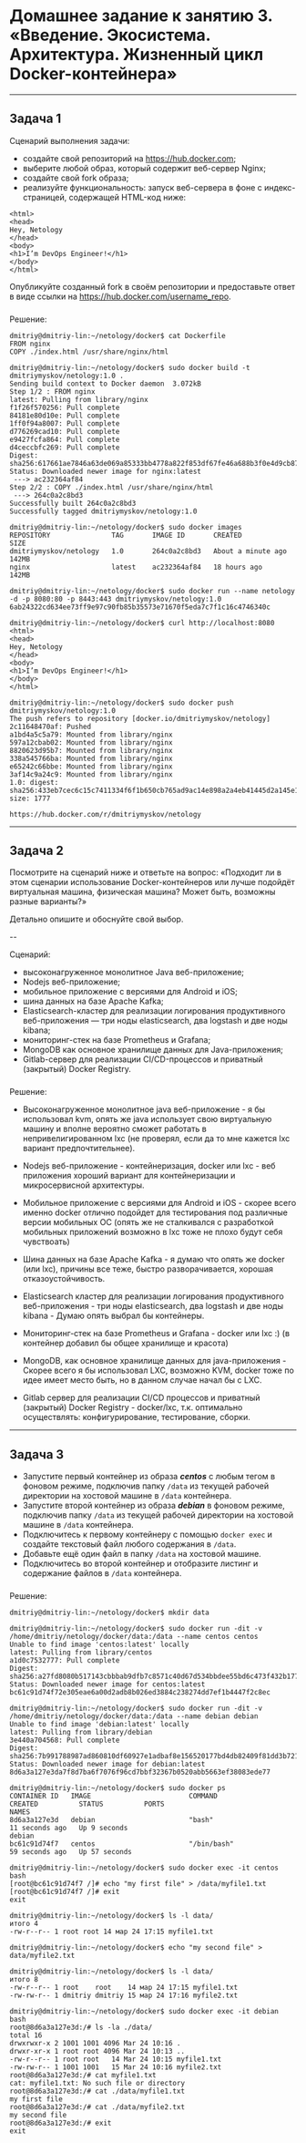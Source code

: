 # Домашнее задание к занятию 3. «Введение. Экосистема. Архитектура. Жизненный цикл Docker-контейнера»

***
## Задача 1

Сценарий выполнения задачи:

- создайте свой репозиторий на https://hub.docker.com;
- выберите любой образ, который содержит веб-сервер Nginx;
- создайте свой fork образа;
- реализуйте функциональность:
запуск веб-сервера в фоне с индекс-страницей, содержащей HTML-код ниже:
```
<html>
<head>
Hey, Netology
</head>
<body>
<h1>I’m DevOps Engineer!</h1>
</body>
</html>
```

Опубликуйте созданный fork в своём репозитории и предоставьте ответ в виде ссылки на https://hub.docker.com/username_repo.

###

Решение:

```shell
dmitriy@dmitriy-lin:~/netology/docker$ cat Dockerfile
FROM nginx
COPY ./index.html /usr/share/nginx/html
```

```shell
dmitriy@dmitriy-lin:~/netology/docker$ sudo docker build -t dmitriymyskov/netology:1.0 .
Sending build context to Docker daemon  3.072kB
Step 1/2 : FROM nginx
latest: Pulling from library/nginx
f1f26f570256: Pull complete 
84181e80d10e: Pull complete 
1ff0f94a8007: Pull complete 
d776269cad10: Pull complete 
e9427fcfa864: Pull complete 
d4ceccbfc269: Pull complete 
Digest: sha256:617661ae7846a63de069a85333bb4778a822f853df67fe46a688b3f0e4d9cb87
Status: Downloaded newer image for nginx:latest
 ---> ac232364af84
Step 2/2 : COPY ./index.html /usr/share/nginx/html
 ---> 264c0a2c8bd3
Successfully built 264c0a2c8bd3
Successfully tagged dmitriymyskov/netology:1.0

dmitriy@dmitriy-lin:~/netology/docker$ sudo docker images
REPOSITORY               TAG       IMAGE ID       CREATED              SIZE
dmitriymyskov/netology   1.0       264c0a2c8bd3   About a minute ago   142MB
nginx                    latest    ac232364af84   18 hours ago         142MB

dmitriy@dmitriy-lin:~/netology/docker$ sudo docker run --name netology -d -p 8080:80 -p 8443:443 dmitriymyskov/netology:1.0
6ab24322cd634ee73ff9e97c90fb85b35573e71670f5eda7c7f1c16c4746340c

dmitriy@dmitriy-lin:~/netology/docker$ curl http://localhost:8080
<html>
<head>
Hey, Netology
</head>
<body>
<h1>I’m DevOps Engineer!</h1>
</body>
</html>

dmitriy@dmitriy-lin:~/netology/docker$ sudo docker push dmitriymyskov/netology:1.0
The push refers to repository [docker.io/dmitriymyskov/netology]
2c11648470af: Pushed 
a1bd4a5c5a79: Mounted from library/nginx 
597a12cbab02: Mounted from library/nginx 
8820623d95b7: Mounted from library/nginx 
338a545766ba: Mounted from library/nginx 
e65242c66bbe: Mounted from library/nginx 
3af14c9a24c9: Mounted from library/nginx 
1.0: digest: sha256:433eb7cec6c15c7411334f6f1b650cb765ad9ac14e898a2a4eb41445d2a145e1 size: 1777
```

```shell
https://hub.docker.com/r/dmitriymyskov/netology
```

***
## Задача 2

Посмотрите на сценарий ниже и ответьте на вопрос:
«Подходит ли в этом сценарии использование Docker-контейнеров или лучше подойдёт виртуальная машина, физическая машина? Может быть, возможны разные варианты?»

Детально опишите и обоснуйте свой выбор.

--

Сценарий:

- высоконагруженное монолитное Java веб-приложение;
- Nodejs веб-приложение;
- мобильное приложение c версиями для Android и iOS;
- шина данных на базе Apache Kafka;
- Elasticsearch-кластер для реализации логирования продуктивного веб-приложения — три ноды elasticsearch, два logstash и две ноды kibana;
- мониторинг-стек на базе Prometheus и Grafana;
- MongoDB как основное хранилище данных для Java-приложения;
- Gitlab-сервер для реализации CI/CD-процессов и приватный (закрытый) Docker Registry.

###

Решение:

- Высоконагруженное монолитное java веб-приложение - я бы использовал kvm, опять же java использует свою виртуальную машину и вполне вероятно сможет работать в непривелигированном lxc 
(не проверял, если да то мне кажется lxc вариант предпочтительнее).

- Nodejs веб-приложение - контейнеризация, docker или lxc - веб приложения хороший вариант для контейнеризации и микросервисной архитектуры.

- Мобильное приложение c версиями для Android и iOS - скорее всего именно docker отлично подойдет для тестирования под различные версии мобильных ОС (опять же не сталкивался с разработкой мобильных 
приложений возможно в lxc тоже не плохо будут себя чувствоать)

- Шина данных на базе Apache Kafka - я думаю что опять же docker (или lxc), причины все теже, быстро разворачивается, хорошая отказоустойчивость.

- Elasticsearch кластер для реализации логирования продуктивного веб-приложения - три ноды elasticsearch, два logstash и две ноды kibana - Думаю опять выбрал бы контейнеры.

- Мониторинг-стек на базе Prometheus и Grafana - docker или lxc :) (в контейнер добавил бы общее хранилище и красота)

- MongoDB, как основное хранилище данных для java-приложения - Скорее всего я бы использовал LXC, возможно KVM, docker тоже по идее имеет место быть, но в данном случае начал бы с LXC.

- Gitlab сервер для реализации CI/CD процессов и приватный (закрытый) Docker Registry - docker/lxc, т.к. оптимально осуществлять: конфигурирование, тестирование, сборки.

***
## Задача 3

- Запустите первый контейнер из образа ***centos*** c любым тегом в фоновом режиме, подключив папку ```/data``` из текущей рабочей директории на хостовой машине в ```/data``` контейнера.
- Запустите второй контейнер из образа ***debian*** в фоновом режиме, подключив папку ```/data``` из текущей рабочей директории на хостовой машине в ```/data``` контейнера.
- Подключитесь к первому контейнеру с помощью ```docker exec``` и создайте текстовый файл любого содержания в ```/data```.
- Добавьте ещё один файл в папку ```/data``` на хостовой машине.
- Подключитесь во второй контейнер и отобразите листинг и содержание файлов в ```/data``` контейнера.

###

Решение:

```shell
dmitriy@dmitriy-lin:~/netology/docker$ mkdir data

dmitriy@dmitriy-lin:~/netology/docker$ sudo docker run -dit -v /home/dmitriy/netology/docker/data:/data --name centos centos
Unable to find image 'centos:latest' locally
latest: Pulling from library/centos
a1d0c7532777: Pull complete 
Digest: sha256:a27fd8080b517143cbbbab9dfb7c8571c40d67d534bbdee55bd6c473f432b177
Status: Downloaded newer image for centos:latest
bc61c91d74f72e305eae6a00d2adb8b026ed3884c238274dd7ef1b4447f2c8ec

dmitriy@dmitriy-lin:~/netology/docker$ sudo docker run -dit -v /home/dmitriy/netology/docker/data:/data --name debian debian
Unable to find image 'debian:latest' locally
latest: Pulling from library/debian
3e440a704568: Pull complete 
Digest: sha256:7b991788987ad860810df60927e1adbaf8e156520177bd4db82409f81dd3b721
Status: Downloaded newer image for debian:latest
8d6a3a127e3da7f8d7ba6f7076f96cd7bbf32367b0520abb5663ef38083ede77

dmitriy@dmitriy-lin:~/netology/docker$ sudo docker ps
CONTAINER ID   IMAGE                        COMMAND                  CREATED          STATUS          PORTS                                                                            NAMES
8d6a3a127e3d   debian                       "bash"                   11 seconds ago   Up 9 seconds                                                                                     debian
bc61c91d74f7   centos                       "/bin/bash"              59 seconds ago   Up 57 seconds 

dmitriy@dmitriy-lin:~/netology/docker$ sudo docker exec -it centos bash
[root@bc61c91d74f7 /]# echo "my first file" > /data/myfile1.txt
[root@bc61c91d74f7 /]# exit
exit

dmitriy@dmitriy-lin:~/netology/docker$ ls -l data/
итого 4
-rw-r--r-- 1 root root 14 мар 24 17:15 myfile1.txt

dmitriy@dmitriy-lin:~/netology/docker$ echo "my second file" > data/myfile2.txt

dmitriy@dmitriy-lin:~/netology/docker$ ls -l data/
итого 8
-rw-r--r-- 1 root    root    14 мар 24 17:15 myfile1.txt
-rw-rw-r-- 1 dmitriy dmitriy 15 мар 24 17:16 myfile2.txt

dmitriy@dmitriy-lin:~/netology/docker$ sudo docker exec -it debian bash
root@8d6a3a127e3d:/# ls -la ./data/
total 16
drwxrwxr-x 2 1001 1001 4096 Mar 24 10:16 .
drwxr-xr-x 1 root root 4096 Mar 24 10:13 ..
-rw-r--r-- 1 root root   14 Mar 24 10:15 myfile1.txt
-rw-rw-r-- 1 1001 1001   15 Mar 24 10:16 myfile2.txt
root@8d6a3a127e3d:/# cat myfile1.txt
cat: myfile1.txt: No such file or directory
root@8d6a3a127e3d:/# cat ./data/myfile1.txt
my first file
root@8d6a3a127e3d:/# cat ./data/myfile2.txt
my second file
root@8d6a3a127e3d:/# exit
exit
```